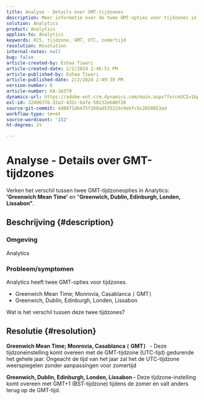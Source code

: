 ```yaml
---
title: Analyse - Details over GMT-tijdzones
description: Meer informatie over de twee GMT-opties voor tijdzones in Analytics.
solution: Analytics
product: Analytics
applies-to: Analytics
keywords: KCS, tijdzone, GMT, UTC, zomertijd
resolution: Resolution
internal-notes: null
bug: false
article-created-by: Eshaa Tiwari
article-created-date: 2/2/2024 2:46:51 PM
article-published-by: Eshaa Tiwari
article-published-date: 2/2/2024 2:49:39 PM
version-number: 6
article-number: KA-16379
dynamics-url: https://adobe-ent.crm.dynamics.com/main.aspx?forceUCI=1&pagetype=entityrecord&etn=knowledgearticle&id=c9a835e5-d9c1-ee11-9079-6045bd006268
exl-id: 32496376-22a3-432c-bafe-50232eb88f20
source-git-commit: 4d8871db475f268ad53522dc9ebfc5c2850853ad
workflow-type: tm+mt
source-wordcount: '152'
ht-degree: 1%

---
```


# Analyse - Details over GMT-tijdzones


Verken het verschil tussen twee GMT-tijdzoneopties in Analytics:<b> &#39;Greenwich Mean Time&#39; </b>en &quot;<b>Greenwich, Dublin, Edinburgh, Londen, Lissabon&quot;</b>.

## Beschrijving {#description}


### <b>Omgeving</b>

Analytics



### <b>Probleem/symptomen</b>

Analytics heeft twee GMT-opties voor tijdzones.

- Greenwich Mean Time; Monrovia, Casablanca `[` GMT`]`
- Greenwich, Dublin, Edinburgh, Londen, Lissabon


Wat is het verschil tussen deze twee tijdzones?


## Resolutie {#resolution}


<b>Greenwich Mean Time; Monrovia, Casablanca `[` GMT`]`  </b> - Deze tijdzoneinstelling komt overeen met de GMT-tijdzone (UTC-tijd) gedurende het gehele jaar. Ongeacht de tijd van het jaar zal het de UTC-tijdzone weerspiegelen zonder aanpassingen voor zomertijd

<b>Greenwich, Dublin, Edinburgh, Londen, Lissabon - </b>Deze tijdzone-instelling komt overeen met GMT+1 (BST-tijdzone) tijdens de zomer en valt anders terug op de GMT-tijd.
